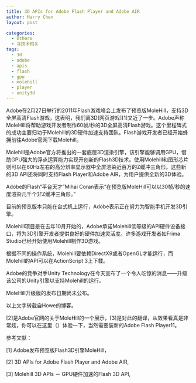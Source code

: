 ```yaml
---
title: 3D APIs for Adobe Flash Player and Adobe AIR
author: Harry Chen
layout: post

categories:
  - Others
  - 与技术相关
tags:
  - 3d
  - adobe
  - apis
  - flash
  - gpu
  - molehill
  - player
  - unity3d
---
```


  Adobe在2月27日举行的2011年Flash游戏峰会上发布了预览版MoleHill，支持3D全屏高清Flash游戏，这表明，我们离3D[网页游戏][1]又近了一步。Adobe声称MoleHill将帮助游戏开发者制作60帧/秒的3D全屏高清Flash游戏。这个里程碑式的成功主要归功于Molehill的3D硬件加速支持团队。Flash游戏开发者已经开始蜂拥前往Adobe官网下载Molehill。

  Molehill是Adobe官方将推出的一套底层3D渲染引擎，该引擎能够调用GPU，借助GPU强大的浮点运算能力实现开创新的Flash3D技术。使用Molehill和图形芯片则可以在60Hz左右的高分辨率显示器中全屏渲染近百万的Z缓冲三角形。这些新的3D API还将同时支持Flash Player和Adobe AIR，为用户提供全新的3D体验。

  Adobe的Flash“平台天才”Mihai Coran表示“在预览版MoleHill可以以30帧/秒的速度渲染几千个非Z缓冲三角形。”

  目前的预览版本只能在台式机上运行，Adobe表示正在努力为智能手机开发3D引擎。

  Molehill项目是在去年10月开始的，Adobe承诺Molehill低等级的API硬件设备接口，将为3D引擎开发者提供良好的硬件加速灵活度。许多游戏开发者如Frima Studio已经开始使用Molehill制作3D游戏。

  根据不同的操作系统，Molehill要依赖DirectX9或者OpenGL才能运行，而Molehill的API可以在ActionScript 3上下载。

  Adobe的竞争对手Unity Technology在今天宣布了一个令人吃惊的消息——升级该公司的Unity引擎以支持Molehill的运行。

  MoleHill升级版的发布日期尚未公布。

  以上文字转载自Howe的博客。

  [2]是Adobe官网的关于MoleHill的一个展示，[3]是对此的翻译，从效果看真是非常炫，你可以在这里（）体验一下，当然需要装新的Adobe Flash Player11。

参考文献：

[1] Adobe发布预览版Flash3D引擎MoleHill，

[2] 3D APIs for Adobe Flash Player and Adobe AIR,

[3] Molehill 3D APIs － GPU硬件加速的Flash 3D API,

